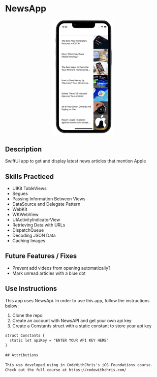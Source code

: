 # NewsApp

<p align="center">
  <img src="https://github.com/PhilomathMac/NewsApp/blob/main/PortfolioImage.png?raw=true" alt="newsapp screenshot" width="200"/>
</p>

## Description
SwiftUI app to get and display latest news articles that mention Apple

## Skills Practiced

* UIKit TableViews
* Segues
* Passing Information Between Views
* DataSource and Delegate Pattern
* WebKit
* WKWebView
* UIActivityIndicatorView
* Retrieving Data with URLs
* DispatchQueue
* Decoding JSON Data
* Caching Images

## Future Features / Fixes
* Prevent add videos from opening automatically?
* Mark unread articles with a blue dot

## Use Instructions

This app uses NewsApi. In order to use this app, follow the instructions below:

1. Clone the repo
2. Create an account with NewsAPI and get your own api key
3. Create a Constants struct with a static constant to store your api key

```
struct Constants {
  static let apiKey = "ENTER YOUR API KEY HERE"
}

## Attributions

This was developed using in CodeWithChris's iOS Foundations course. Check out the full course at https://codewithchris.com/
